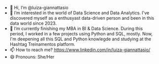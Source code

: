 - 👋 Hi, I’m @luiza-giannattasio
- 👀 I’m interested in the world of Data Science and Data Analytics. I've discovered myself as a enthusyast data-driven person and been in this data world since 2023. 
- 🌱 I’m currently finishing my MBA in BI & Data Science. During this period, I worked in a few projects using Python and SQL, mostly. Now, I'm deepening all this SQL and Python knowlegde and studying at the Hashtag Treinamentos platform.
- 📫 How to reach me? https://www.linkedin.com/in/luiza-giannattasio/
- 😄 Pronouns: She/Her

<!---
luiza-giannattasio/luiza-giannattasio is a ✨ special ✨ repository because its `README.md` (this file) appears on your GitHub profile.
You can click the Preview link to take a look at your changes.
--->
